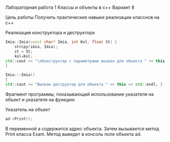 
Лабораторная работа 1
Классы и объекты в с++
Вариант 8

Цель работы
Получить практические навыки реализации класснов на с++

Реализация конструктора и деструктора

```c++
Imia::Imia(const char* Imia, int Kol, float St) {
    strcpy(imia, Imia);
    st = St;
    kol=Kol;
std::cout << "\nКонструктор с параметрами вызван для объекта " << this << std::endl;
}

Imia::~Imia()
{
std::cout << "Вызван деструктор для объекта " << this << std::endl; }

```

Фрагмент программы, показывающий использование указателя на объект и указателя на функцию 

Указатель на объект 

```c++
ad->Print();
```

В переменной а содержится адрес объекта. Затем вызывается метод Print класса Exam. Метод выведет в консоль поля объекта аd. 



